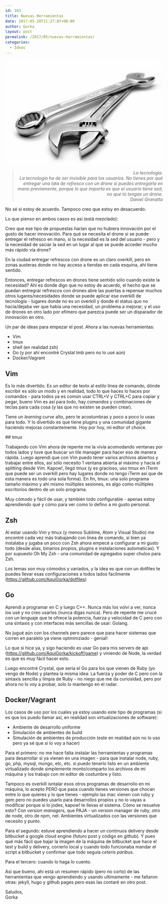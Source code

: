 ```yaml
---
id: 183
title: Nuevas Herramientas
date: 2017-05-28T11:27:07+00:00
author: Gorka
layout: post
permalink: /2017/05/nuevas-herramientas/
categories:
  - Ideas
---
```

<img src="/wp-content/uploads/2017/05/hand-tools.jpg" alt="Digital toolset" />

> <p style="text-align: right; font-style: italic;">
> La tecnología.<br />La tecnología ha de ser invisible para los usuarios. No tienes por qué entregar una lata de refresco con un drone si puedes entregarla en mano previamente, porque lo que importa es que el usuario tiene sed, no que tú tengas un drone.<br />Daniel Granatta
> </p>

No sé si estoy de acuerdo. Tampoco creo que estoy en desacuerdo.

Lo que pienso en ambos casos es así (está mezclado):

Creo que ese tipo de propuestas harían que no hubiera innovación por el gusto de hacer innovación. Para qué se necesita el drone si se puede entregar el refresco en mano, si la necesidad es la sed del usuario - pero y la necesidad de saciar la sed en un lugar al que se puede acceder mucho más rápido vía drone?

En la ciudad entregar refrescos con drone es un claro overkill, pero en zonas austeras donde no hay acceso a tiendas en cada esquina, ahí tiene sentido.

Entonces, entregar refrescos en drones tiene sentido sólo cuando existe la necesidad? Ahí es donde digo que no estoy de acuerdo, el hecho que se puedan entregrar refrescos con drones abre las puertas a repensar muchos otros lugares/necesidades donde se puede aplicar ese overkill de tecnología - lugares donde no es un overkill y donde el status quo no hacía/dejaba ver que había una necesidad, un problema a mejorar; y el uso de drones en otro lado por efímero que parezca puede ser un disparador de innovación en otro.

Un par de ideas para empezar el post. Ahora a las nuevas herramientas:

- Vim
- tmux
- shell (en realidad zsh)
- Go (y por ahí encontré Crystal tmb pero no lo usé aún)
- Docker/Vagrant

## Vim

Es lo más divertido. Es un editor de texto al estilo línea de comando, dónde escribir es sólo un modo y en realidad, todo lo que haces lo haces por comandos - para todos ya es común usar CTRL+V y CTRL+C para copiar y pegar, bueno Vim es así para todo, hay comandos y combinaciones de teclas para cada cosa (y las que no existen se pueden crear).

Tiene un _learning curve_ alto, pero te acostumbras y poco a poco lo usas para todo. Y lo divertido es que tiene plugins y una comunidad gigante haciendo mejoras constantemente. Hoy por hoy, mi editor of choice.

## tmux

Trabajando con Vim ahora de repente me la vivía acomodando ventanas por todos lados y tuve que buscar un tile manager para hacer eso de manera rápida. Luego aprendí que con Vim puedo tener varios archivos abiertos y trabajar entre ellos, así sólo necesito 1 ventana abierta al máximo y hacía el splitting desde Vim. Kapow!, llegó tmux (y es gracioso, uso tmux en iTerm que puede ser un overkill pero hay lugares donde no tengo iTerm así que de esta manera es todo una sola forma). En fin, tmux: una solo programa tamaño máximo y ahí mismo múltiples sesiones, es algo como múltiples escritorios dentro de un solo programa.

Muy cómodo y fácil de usar, y también todo configurable - apenas estoy aprendiendo qué y cómo para ver como lo defino a mi gusto personal.

## Zsh

Al estar usando Vim y tmux (y menos Sublime, Atom y Visual Studio) me encontré cada vez más trabajando con línea de comando, si bien ya instalaba y jugaba un poco con Zsh ahora empecé a configurar a mi gusto todo (desde alias, binarios propios, plugins e instalaciones automaticas). Y por supuesto Oh My Zsh - una comunidad de agregados super chulos para Zsh.

Los temas son muy cómodos y variados, y la idea es que con un dotfiles te puedes llevar esas configuraciones a todos lados facilmente (https://github.com/AquiGorka/dotfiles)

## Go

Aprendí a programar en C y luego C++. Nunca más los volví a ver, nunca los usé y no creo usarlos (nunca digas nunca). Pero de repente me crucé con un lenguaje que te ofrece la potencia, fuerza y velocidad de C pero con una sintaxis y con interfaces más sencillas de usar: Golang.

No jugué aún con los channels pero parece que para hacer sistemas que corren en paralelo ya viene optmimziado - genial!

Lo que si hice ya, y sigo haciendo es usar Go para mis servers de api (https://github.com/AquiGorka/kickoff/game) y viniendo de Node, la verdad es que es muy fácil hacer esto.

Luego encontré Crystal, que sería el Go para los que vienen de Ruby (yo vengo de Node) y plantea la misma idea: La fuerza y poder de C pero con la sintaxis sencilla y limpia de Ruby - no niego que me da curiosidad, pero por ahora no lo voy a probar, solo lo mantengo en el radar.

## Docker/Vagrant

Los casos de uso por los cuales ya estoy usando este tipo de programas (si es que los puedo llamar así, en realidad son virtualizaciones de software):

- Ambiente de desarrollo uniforme
- Simulación de ambientes de build
- Simulación de ambientes de producción (este en realidad aún no lo uso pero ya sé que si lo voy a hacer)

Para el primero: no me hace falta instalar las herramientas y programas para desarrollar si ya vienen en una imagen - para que instalar node, ruby, go, php, mysql, mongo, etc, etc. si puedo tenerlo listo en un ambiente virtualizado donde simplemente monto/comparto los archivos de mi máquina y los trabajo con mi editor de costumbre y listo.

Tampoco es overkill isntalar esos otros programas de desarrollo en mi máquina, lo acepto PERO que pasa cuando tienes versiones que chocan entre lo que quieres y lo que tienes - ejemplo las mac vienen con ruby y gem pero no puedes usarlo para desarrollos propios y no lo vayas a modificar porque si lo jodes, kapow! te llevas el sistema. Cómo se resuelve esto? Con *version managers*, que PAJA - un version manager de ruby, otro de node, otro de npm, nel. Ambientes virtualizados con las versiones que necesito y punto.

Para el segundo: estuve aprendiendo a hacer un continuos delivery desde bitbucket a google cloud engine (futuro post y código en github). Y pues qué más fácil que bajar la imagen de la máquina de bitbucket que hace el test y build y delivery, correrlo local y cuando todo funcionaba mandar el script a bitbucket y confirmar que todo seguía _ceteris paribus_.

Para el tercero: cuando lo haga lo cuento.


Así que bueno, ahí está un resumen rápido (pero no corto) de las herramientas que vengo aprendiendo y usando ultimamente - me faltaron otras: jekyll, hugo y github pages pero esas las contaré en otro post.

Saludos,<br />Gorka
